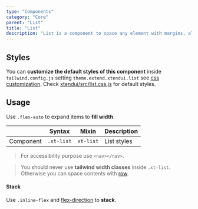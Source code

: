 ```yaml
---
type: "Components"
category: "Core"
parent: "List"
title: "List"
description: "List is a component to space any element with margins, also spaces vertically."
---
```


## Styles

You can **customize the default styles of this component** inside `tailwind.config.js` setting `theme.extend.xtendui.list` see [css customization](/components/global/preset#customization). Check [xtendui/src/list.css.js](https://github.com/xtendui/xtendui/blob/beta/src/list.css.js) for default styles.

## Usage

Use `.flex-auto` to expand items to **fill width**.

<div class="xt-overflow-sub overflow-y-hidden overflow-x-scroll my-5 xt-my-auto w-full">

|                      | Syntax                          | Mixin            | Description                   |
| ----------------------- | ----------------------------------------- | -----------------------------| ----------------------------- |
| Component                  | `.xt-list`                     | `xt-list`                | List styles            |

</div>

> For accessibility purpose use `<nav></nav>`.

> You should never use **tailwind width classes** inside `.xt-list`. Otherwise you can space contents with [row](/components/row).

<demo>
  <demoinline src="demos/components/list/usage">
  </demoinline>
</demo>

#### Stack

Use `.inline-flex` and [flex-direction](https://tailwindcss.com/docs/flex-direction) to **stack**.

<demo>
  <demoinline src="demos/components/list/usage-stack">
  </demoinline>
</demo>
